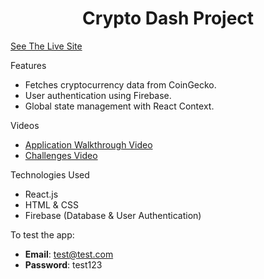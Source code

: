 <h1 align="center">
  Crypto Dash Project
</h1>

[See The Live Site](https://howardcryptodash.com)

Features
- Fetches cryptocurrency data from CoinGecko.
- User authentication using Firebase.
- Global state management with React Context.

Videos
- [Application Walkthrough Video](https://www.loom.com/share/b4dba5cd7a224f78a1526f6e4af9be6f?sid=1f146134-0903-4280-8094-394a52fdf694)
- [Challenges Video](https://www.loom.com/share/f6e3c1fa9de74ff7a6f1fcf7502737b0?sid=d741128d-bed1-40e9-ad0f-e0322e43564c)

Technologies Used
- React.js
- HTML & CSS
- Firebase (Database & User Authentication)

To test the app:
- **Email**: test@test.com
- **Password**: test123
